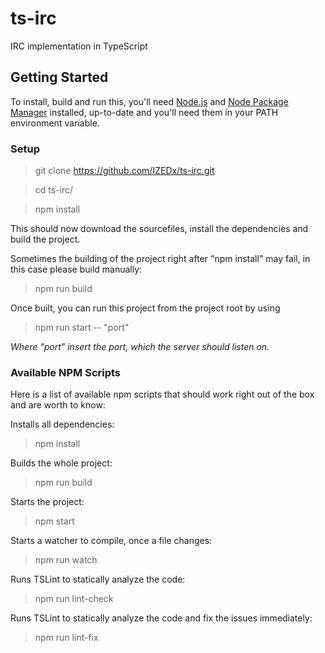 # ts-irc

IRC implementation in TypeScript

## Getting Started

To install, build and run this, you'll need [Node.js](https://nodejs.org) and [Node Package Manager](https://www.npmjs.com/) installed, up-to-date and you'll need them in your PATH environment variable.

### Setup

> git clone https://github.com/IZEDx/ts-irc.git

> cd ts-irc/

> npm install

This should now download the sourcefiles, install the dependencies and build the project.

Sometimes the building of the project right after "npm install" may fail, in this case please build manually:

> npm run build

Once built, you can run this project from the project root by using

> npm run start -- "port"

*Where "port" insert the port, which the server should listen on.*

### Available NPM Scripts

Here is a list of available npm scripts that should work right out of the box and are worth to know:

Installs all dependencies:

> npm install

Builds the whole project:

> npm run build

Starts the project:

> npm start

Starts a watcher to compile, once a file changes:

> npm run watch

Runs TSLint to statically analyze the code:

> npm run lint-check

Runs TSLint to statically analyze the code and fix the issues immediately:

> npm run lint-fix
